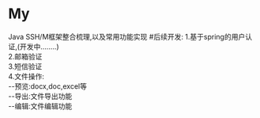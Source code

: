 # My
Java SSH/M框架整合梳理,以及常用功能实现
#后续开发:
1.基于spring的用户认证,(开发中........)  
2.邮箱验证  
3.短信验证  
4.文件操作:  
  --预览:docx,doc,excel等  
  --导出:文件导出功能  
  --编辑:文件编辑功能  
 
